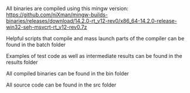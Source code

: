 All binaries are compiled using this mingw version: https://github.com/niXman/mingw-builds-binaries/releases/download/14.2.0-rt_v12-rev0/x86_64-14.2.0-release-win32-seh-msvcrt-rt_v12-rev0.7z

Helpful scripts that compile and mass launch parts of the compiler can be found in the batch folder

Examples of test code as well as intermediate results can be found in the results folder

All compiled binaries can be found in the bin folder

All source code can be found in the src folder 
